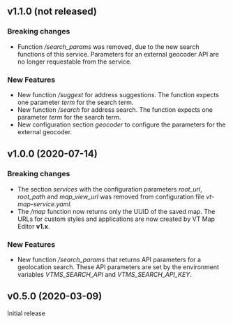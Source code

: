 ## v1.1.0 (not released)
### Breaking changes
* Function _/search_params_ was removed, due to the new search functions of this service. Parameters for an external geocoder API are no longer requestable from the service.

### New Features
* New function _/suggest_ for address suggestions. The function expects one parameter _term_ for the search term.
* New function _/search_ for address search. The function expects one parameter _term_ for the search term.
* New configuration section _geocoder_ to configure the parameters for the external geocoder.

## v1.0.0 (2020-07-14)
### Breaking changes
* The section _services_ with the configuration parameters _root_url_, _root_path_ and _map_view_url_ was removed from configuration file _vt-map-service.yaml_.
* The _/map_ function now returns only the UUID of the saved map. The URLs for custom styles and applications are now created by VT Map Editor __v1.x__.

### New Features
* New function _/search_params_ that returns API parameters for a geolocation search. These API parameters are set by the environment variables _VTMS_SEARCH_API_ and _VTMS_SEARCH_API_KEY_.

## v0.5.0 (2020-03-09)
Initial release
